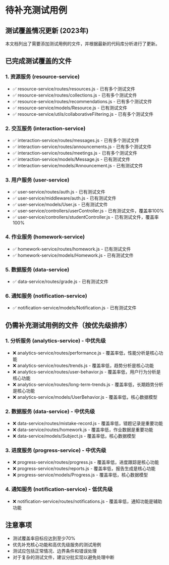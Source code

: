 # 待补充测试用例

## 测试覆盖情况更新 (2023年)

本文档列出了需要添加测试用例的文件，并根据最新的代码库分析进行了更新。

## 已完成测试覆盖的文件

### 1. 资源服务 (resource-service)

- ✅ resource-service/routes/resources.js - 已有多个测试文件
- ✅ resource-service/routes/collections.js - 已有多个测试文件
- ✅ resource-service/routes/recommendations.js - 已有多个测试文件
- ✅ resource-service/models/Resource.js - 已有测试文件
- ✅ resource-service/utils/collaborativeFiltering.js - 已有多个测试文件

### 2. 交互服务 (interaction-service)

- ✅ interaction-service/routes/messages.js - 已有多个测试文件
- ✅ interaction-service/routes/announcements.js - 已有多个测试文件
- ✅ interaction-service/routes/meetings.js - 已有多个测试文件
- ✅ interaction-service/models/Message.js - 已有测试文件
- ✅ interaction-service/models/Announcement.js - 已有测试文件

### 3. 用户服务 (user-service)

- ✅ user-service/routes/auth.js - 已有测试文件
- ✅ user-service/middleware/auth.js - 已有测试文件
- ✅ user-service/models/User.js - 已有测试文件
- ✅ user-service/controllers/userController.js - 已有测试文件，覆盖率100%
- ✅ user-service/controllers/studentController.js - 已有测试文件，覆盖率100%

### 4. 作业服务 (homework-service)

- ✅ homework-service/routes/homework.js - 已有测试文件
- ✅ homework-service/models/Homework.js - 已有测试文件

### 5. 数据服务 (data-service)

- ✅ data-service/routes/grade.js - 已有测试文件

### 6. 通知服务 (notification-service)

- ✅ notification-service/models/Notification.js - 已有测试文件

## 仍需补充测试用例的文件（按优先级排序）

### 1. 分析服务 (analytics-service) - 中优先级

- ❌ analytics-service/routes/performance.js - 覆盖率低，性能分析是核心功能
- ❌ analytics-service/routes/trends.js - 覆盖率低，趋势分析是核心功能
- ❌ analytics-service/routes/user-behavior.js - 覆盖率低，用户行为分析是核心功能
- ❌ analytics-service/routes/long-term-trends.js - 覆盖率低，长期趋势分析是核心功能
- ❌ analytics-service/models/UserBehavior.js - 覆盖率低，核心数据模型

### 2. 数据服务 (data-service) - 中优先级

- ❌ data-service/routes/mistake-record.js - 覆盖率低，错题记录是重要功能
- ❌ data-service/routes/homework.js - 覆盖率低，作业数据是重要功能
- ❌ data-service/models/Subject.js - 覆盖率低，核心数据模型

### 3. 进度服务 (progress-service) - 中优先级

- ❌ progress-service/routes/progress.js - 覆盖率低，进度跟踪是核心功能
- ❌ progress-service/routes/reports.js - 覆盖率低，报告生成是核心功能
- ❌ progress-service/models/Progress.js - 覆盖率低，核心数据模型

### 4. 通知服务 (notification-service) - 低优先级

- ❌ notification-service/routes/notifications.js - 覆盖率低，通知功能是辅助功能

## 注意事项

- 测试覆盖率目标应达到至少70%
- 优先补充核心功能和高优先级服务的测试用例
- 测试应包括正常情况、边界条件和错误处理
- 对于复杂的测试文件，建议分批实现以避免处理中断

